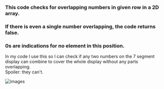 ### This code checks for overlapping numbers in given row in a 2D array. <br/>
### If there is even a single number overlapping, the code returns false. <br/>
### 0s are indications for no element in this position. <br/>
In my code I use this so I can check if any two numbers on the 7 segment display can combine to cover the whole display without any parts overlapping. <br/>
Spoiler: they can't. <br/>

![images](https://github.com/user-attachments/assets/08a98e7e-376f-40e8-b54d-7fd5b2f12095)
